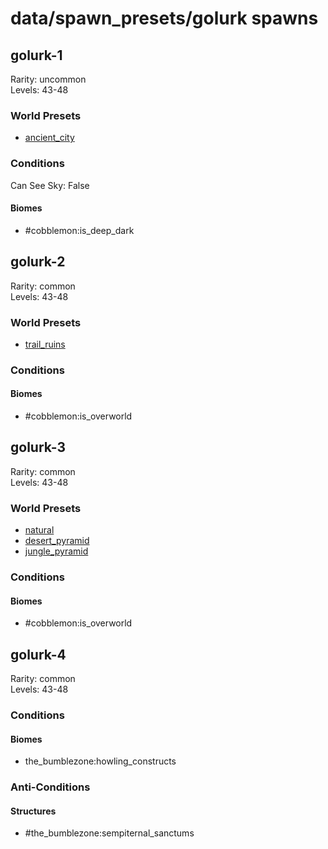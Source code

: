# data/spawn_presets/golurk spawns  
  
## golurk-1  
Rarity: uncommon  
Levels: 43-48  
  
### World Presets  
* [ancient_city](/data/world_presets/ancient_city.md)  
  
### Conditions  
Can See Sky: False  
  
#### Biomes  
  * #cobblemon:is_deep_dark
  
  
## golurk-2  
Rarity: common  
Levels: 43-48  
  
### World Presets  
* [trail_ruins](/data/world_presets/trail_ruins.md)  
  
### Conditions  
  
#### Biomes  
  * #cobblemon:is_overworld
  
  
## golurk-3  
Rarity: common  
Levels: 43-48  
  
### World Presets  
* [natural](/data/world_presets/natural.md)  
* [desert_pyramid](/data/world_presets/desert_pyramid.md)  
* [jungle_pyramid](/data/world_presets/jungle_pyramid.md)  
  
### Conditions  
  
#### Biomes  
  * #cobblemon:is_overworld
  
  
## golurk-4  
Rarity: common  
Levels: 43-48  
  
### Conditions  
  
#### Biomes  
  * the_bumblezone:howling_constructs
  
  
### Anti-Conditions  
  
#### Structures  
  * #the_bumblezone:sempiternal_sanctums
  
